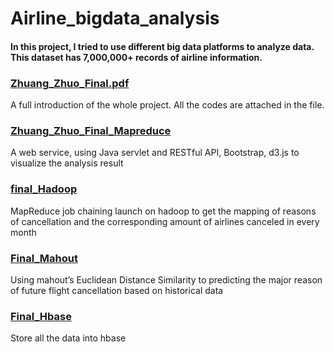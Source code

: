 # Airline_bigdata_analysis

#### In this project, I tried to use different big data platforms to analyze data. This dataset has 7,000,000+ records of airline information.


### [Zhuang_Zhuo_Final.pdf](Airline_bigdata_analysis/Zhuang_Zhuo_Final.pdf)
A full introduction of the whole project.
All the codes are attached in the file.

### [Zhuang_Zhuo_Final_Mapreduce](Airline_bigdata_analysis/Zhuang_Zhuo_Final_Mapreduce/)
A web service, using Java servlet and RESTful API, Bootstrap, d3.js to visualize the analysis result

### [final_Hadoop](Airline_bigdata_analysis/final_Hadoop/)
MapReduce job chaining launch on hadoop to get the mapping of reasons of cancellation and the corresponding amount of airlines canceled in every month

### [Final_Mahout](Airline_bigdata_analysis/Final_Mahout/)
Using mahout’s Euclidean Distance Similarity to predicting the major reason of future flight cancellation based on historical data

### [Final_Hbase](Airline_bigdata_analysis/Final_Hbase/)
Store all the data into hbase
